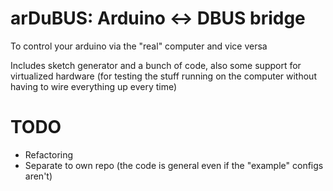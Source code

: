# arDuBUS: Arduino <-> DBUS bridge

To control your arduino via the "real" computer and vice versa

Includes sketch generator and a bunch of code, also some support for virtualized hardware (for testing the stuff running on the computer without having to wire everything up every time)

# TODO

  - Refactoring
  - Separate to own repo (the code is general even if the "example" configs aren't)
